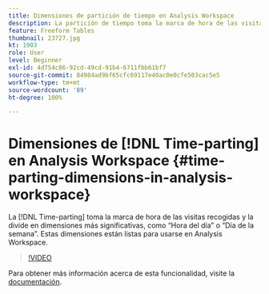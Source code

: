 ```yaml
---
title: Dimensiones de partición de tiempo en Analysis Workspace
description: La partición de tiempo toma la marca de hora de las visitas recogidas y la divide en dimensiones más significativas, como “Hora del día” o “Día de la semana”. Estas dimensiones están listas para usarse en Analysis Workspace.
feature: Freeform Tables
thumbnail: 23727.jpg
kt: 1903
role: User
level: Beginner
exl-id: 4d754c86-92cd-49cd-91b4-6711fbb61bf7
source-git-commit: 84984ad9bf65cfc69117e40ac0e0cfe503cac5e5
workflow-type: tm+mt
source-wordcount: '89'
ht-degree: 100%

---
```


# Dimensiones de [!DNL Time-parting] en Analysis Workspace {#time-parting-dimensions-in-analysis-workspace}

La [!DNL Time-parting] toma la marca de hora de las visitas recogidas y la divide en dimensiones más significativas, como “Hora del día” o “Día de la semana”. Estas dimensiones están listas para usarse en Analysis Workspace.

>[!VIDEO](https://video.tv.adobe.com/v/23727/?quality=12&learn=on)

Para obtener más información acerca de esta funcionalidad, visite la [documentación](https://experienceleague.adobe.com/docs/analytics/analyze/analysis-workspace/components/dimensions/time-parting-dimensions.html?lang=es).
